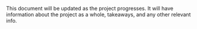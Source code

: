 This document will be updated as the project progresses. It will have information about the project as a whole, takeaways, and any other relevant info.